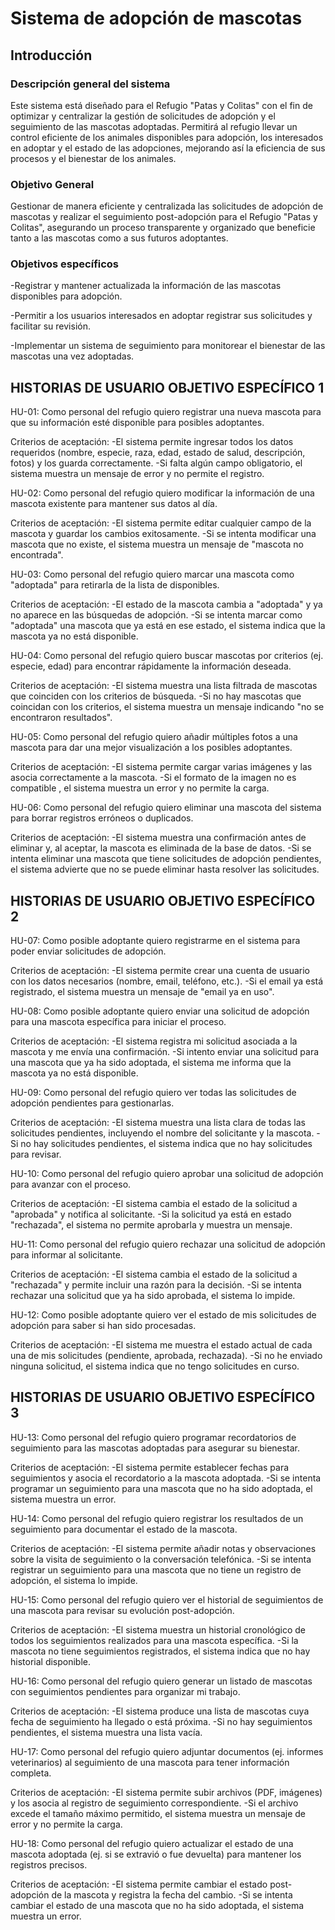 # Sistema de adopción de mascotas

## Introducción

### Descripción general del sistema
Este sistema está diseñado para el Refugio "Patas y Colitas" con el fin de optimizar y centralizar la gestión de solicitudes de adopción y el seguimiento de las mascotas adoptadas. Permitirá al refugio llevar un control eficiente de los animales disponibles para adopción, los interesados en adoptar y el estado de las adopciones, mejorando así la eficiencia de sus procesos y el bienestar de los animales.

### Objetivo General
Gestionar de manera eficiente y centralizada las solicitudes de adopción de mascotas y realizar el seguimiento post-adopción para el Refugio "Patas y Colitas", asegurando un proceso transparente y organizado que beneficie tanto a las mascotas como a sus futuros adoptantes.

### Objetivos específicos
-Registrar y mantener actualizada la información de las mascotas disponibles para adopción.

-Permitir a los usuarios interesados en adoptar registrar sus solicitudes y facilitar su revisión.

-Implementar un sistema de seguimiento para monitorear el bienestar de las mascotas una vez adoptadas.

## HISTORIAS DE USUARIO OBJETIVO ESPECÍFICO 1

HU-01: Como personal del refugio quiero registrar una nueva mascota para que su información esté disponible para posibles adoptantes.

Criterios de aceptación:
-El sistema permite ingresar todos los datos requeridos (nombre, especie, raza, edad, estado de salud, descripción, fotos) y los guarda correctamente.
-Si falta algún campo obligatorio, el sistema muestra un mensaje de error y no permite el registro.

HU-02: Como personal del refugio quiero modificar la información de una mascota existente para mantener sus datos al día.

Criterios de aceptación:
-El sistema permite editar cualquier campo de la mascota y guardar los cambios exitosamente.
-Si se intenta modificar una mascota que no existe, el sistema muestra un mensaje de "mascota no encontrada".

HU-03: Como personal del refugio quiero marcar una mascota como "adoptada" para retirarla de la lista de disponibles.

Criterios de aceptación:
-El estado de la mascota cambia a "adoptada" y ya no aparece en las búsquedas de adopción.
-Si se intenta marcar como "adoptada" una mascota que ya está en ese estado, el sistema indica que la mascota ya no está disponible.

HU-04: Como personal del refugio quiero buscar mascotas por criterios (ej. especie, edad) para encontrar rápidamente la información deseada.

Criterios de aceptación:
-El sistema muestra una lista filtrada de mascotas que coinciden con los criterios de búsqueda.
-Si no hay mascotas que coincidan con los criterios, el sistema muestra un mensaje indicando "no se encontraron resultados".

HU-05: Como personal del refugio quiero añadir múltiples fotos a una mascota para dar una mejor visualización a los posibles adoptantes.

Criterios de aceptación:
-El sistema permite cargar varias imágenes y las asocia correctamente a la mascota.
-Si el formato de la imagen no es compatible , el sistema muestra un error y no permite la carga.

HU-06: Como personal del refugio quiero eliminar una mascota del sistema para borrar registros erróneos o duplicados.

Criterios de aceptación:
-El sistema muestra una confirmación antes de eliminar y, al aceptar, la mascota es eliminada de la base de datos.
-Si se intenta eliminar una mascota que tiene solicitudes de adopción pendientes, el sistema advierte que no se puede eliminar hasta resolver las solicitudes.

## HISTORIAS DE USUARIO OBJETIVO ESPECÍFICO 2

HU-07: Como posible adoptante quiero registrarme en el sistema para poder enviar solicitudes de adopción.

Criterios de aceptación:
-El sistema permite crear una cuenta de usuario con los datos necesarios (nombre, email, teléfono, etc.).
-Si el email ya está registrado, el sistema muestra un mensaje de "email ya en uso".

HU-08: Como posible adoptante quiero enviar una solicitud de adopción para una mascota específica para iniciar el proceso.

Criterios de aceptación:
-El sistema registra mi solicitud asociada a la mascota y me envía una confirmación.
-Si intento enviar una solicitud para una mascota que ya ha sido adoptada, el sistema me informa que la mascota ya no está disponible.

HU-09: Como personal del refugio quiero ver todas las solicitudes de adopción pendientes para gestionarlas.

Criterios de aceptación:
-El sistema muestra una lista clara de todas las solicitudes pendientes, incluyendo el nombre del solicitante y la mascota.
-Si no hay solicitudes pendientes, el sistema indica que no hay solicitudes para revisar.

HU-10: Como personal del refugio quiero aprobar una solicitud de adopción para avanzar con el proceso.

Criterios de aceptación:
-El sistema cambia el estado de la solicitud a "aprobada" y notifica al solicitante.
-Si la solicitud ya está en estado "rechazada", el sistema no permite aprobarla y muestra un mensaje.

HU-11: Como personal del refugio quiero rechazar una solicitud de adopción para informar al solicitante.

Criterios de aceptación:
-El sistema cambia el estado de la solicitud a "rechazada" y permite incluir una razón para la decisión.
-Si se intenta rechazar una solicitud que ya ha sido aprobada, el sistema lo impide.

HU-12: Como posible adoptante quiero ver el estado de mis solicitudes de adopción para saber si han sido procesadas.

Criterios de aceptación:
-El sistema me muestra el estado actual de cada una de mis solicitudes (pendiente, aprobada, rechazada).
-Si no he enviado ninguna solicitud, el sistema indica que no tengo solicitudes en curso.

## HISTORIAS DE USUARIO OBJETIVO ESPECÍFICO 3

HU-13: Como personal del refugio quiero programar recordatorios de seguimiento para las mascotas adoptadas para asegurar su bienestar.

Criterios de aceptación:
-El sistema permite establecer fechas para seguimientos y asocia el recordatorio a la mascota adoptada.
-Si se intenta programar un seguimiento para una mascota que no ha sido adoptada, el sistema muestra un error.

HU-14: Como personal del refugio quiero registrar los resultados de un seguimiento para documentar el estado de la mascota.

Criterios de aceptación:
-El sistema permite añadir notas y observaciones sobre la visita de seguimiento o la conversación telefónica.
-Si se intenta registrar un seguimiento para una mascota que no tiene un registro de adopción, el sistema lo impide.

HU-15: Como personal del refugio quiero ver el historial de seguimientos de una mascota para revisar su evolución post-adopción.

Criterios de aceptación:
-El sistema muestra un historial cronológico de todos los seguimientos realizados para una mascota específica.
-Si la mascota no tiene seguimientos registrados, el sistema indica que no hay historial disponible.

HU-16: Como personal del refugio quiero generar un listado de mascotas con seguimientos pendientes para organizar mi trabajo.

Criterios de aceptación:
-El sistema produce una lista de mascotas cuya fecha de seguimiento ha llegado o está próxima.
-Si no hay seguimientos pendientes, el sistema muestra una lista vacía.

HU-17: Como personal del refugio quiero adjuntar documentos (ej. informes veterinarios) al seguimiento de una mascota para tener información completa.

Criterios de aceptación:
-El sistema permite subir archivos (PDF, imágenes) y los asocia al registro de seguimiento correspondiente.
-Si el archivo excede el tamaño máximo permitido, el sistema muestra un mensaje de error y no permite la carga.

HU-18: Como personal del refugio quiero actualizar el estado de una mascota adoptada (ej. si se extravió o fue devuelta) para mantener los registros precisos.

Criterios de aceptación:
-El sistema permite cambiar el estado post-adopción de la mascota y registra la fecha del cambio.
-Si se intenta cambiar el estado de una mascota que no ha sido adoptada, el sistema muestra un error.